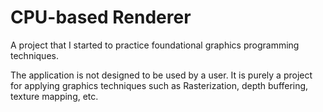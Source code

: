 # CPU-based Renderer

A project that I started to practice foundational graphics programming techniques.

The application is not designed to be used by a user. It is purely a project for applying graphics techniques such as Rasterization, depth buffering, texture mapping, etc.
